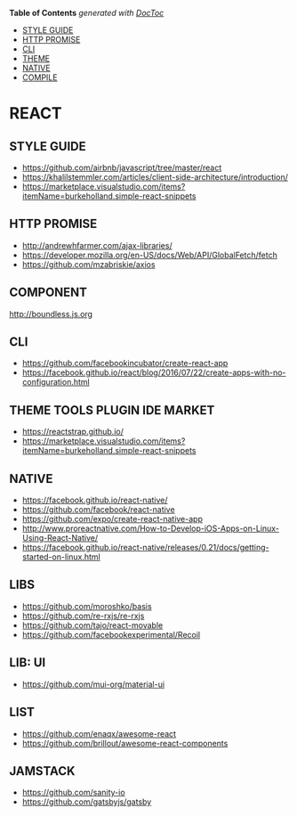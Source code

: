 <!-- START doctoc generated TOC please keep comment here to allow auto update -->
<!-- DON'T EDIT THIS SECTION, INSTEAD RE-RUN doctoc TO UPDATE -->
**Table of Contents**  *generated with [DocToc](https://github.com/thlorenz/doctoc)*

- [STYLE GUIDE](#style-guide)
- [HTTP PROMISE](#http-promise)
- [CLI](#cli)
- [THEME](#theme)
- [NATIVE](#native)
- [COMPILE](#compile)

<!-- END doctoc generated TOC please keep comment here to allow auto update -->

# REACT

## STYLE GUIDE
- https://github.com/airbnb/javascript/tree/master/react
- https://khalilstemmler.com/articles/client-side-architecture/introduction/
- https://marketplace.visualstudio.com/items?itemName=burkeholland.simple-react-snippets

## HTTP PROMISE 
-  http://andrewhfarmer.com/ajax-libraries/
- https://developer.mozilla.org/en-US/docs/Web/API/GlobalFetch/fetch
- https://github.com/mzabriskie/axios

## COMPONENT
http://boundless.js.org

## CLI
- https://github.com/facebookincubator/create-react-app
- https://facebook.github.io/react/blog/2016/07/22/create-apps-with-no-configuration.html


## THEME TOOLS PLUGIN IDE MARKET
- https://reactstrap.github.io/
- https://marketplace.visualstudio.com/items?itemName=burkeholland.simple-react-snippets


## NATIVE
- https://facebook.github.io/react-native/
- https://github.com/facebook/react-native
- https://github.com/expo/create-react-native-app
- http://www.proreactnative.com/How-to-Develop-iOS-Apps-on-Linux-Using-React-Native/
- https://facebook.github.io/react-native/releases/0.21/docs/getting-started-on-linux.html

## LIBS

- https://github.com/moroshko/basis
- https://github.com/re-rxjs/re-rxjs
- https://github.com/tajo/react-movable
- https://github.com/facebookexperimental/Recoil

## LIB: UI
- https://github.com/mui-org/material-ui

## LIST

- https://github.com/enaqx/awesome-react
- https://github.com/brillout/awesome-react-components

## JAMSTACK

- https://github.com/sanity-io
- https://github.com/gatsbyjs/gatsby